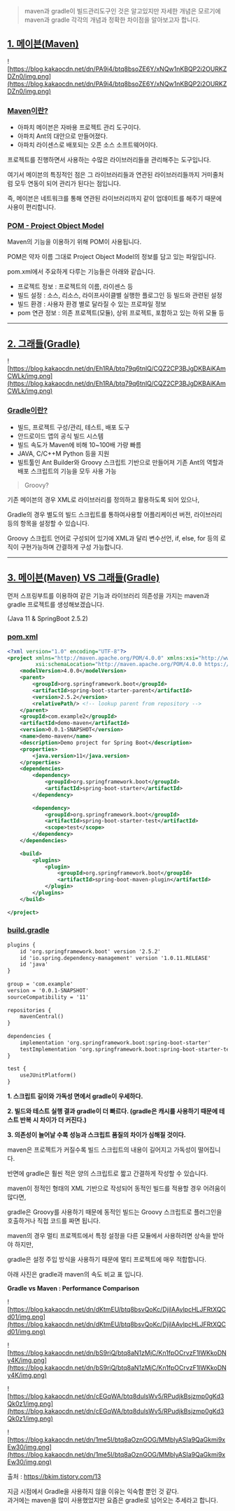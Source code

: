 >maven과 gradle이 빌드관리도구인 것은 알고있지만 자세한 개념은 모르기에 maven과 gradle 각각의 개념과 정확한 차이점을 알아보고자 합니다.


## **[1. 메이븐(Maven)](https://dev-coco.tistory.com/65#--%--%EB%A-%--%EC%-D%B-%EB%B-%---Maven-)**

![https://blog.kakaocdn.net/dn/PA9i4/btq8bsoZE6Y/xNQw1nKBQP2i2OURKZDZn0/img.png](https://blog.kakaocdn.net/dn/PA9i4/btq8bsoZE6Y/xNQw1nKBQP2i2OURKZDZn0/img.png)

### **[Maven이란?](https://dev-coco.tistory.com/65#Maven%EC%-D%B-%EB%-E%--%-F)**

- 아파치 메이븐은 자바용 프로젝트 관리 도구이다.
- 아파치 Ant의 대안으로 만들어졌다.
- 아파치 라이센스로 배포되는 오픈 소스 소프트웨어이다.

프로젝트를 진행하면서 사용하는 수많은 라이브러리들을 관리해주는 도구입니다.

여기서 메이븐의 특징적인 점은 그 라이브러리들과 연관된 라이브러리들까지 거미줄처럼 모두 연동이 되어 관리가 된다는 점입니다.

즉, 메이븐은 네트워크를 통해 연관된 라이브러리까지 같이 업데이트를 해주기 때문에  사용이 편리합니다.

### **[POM - Project Object Model](https://dev-coco.tistory.com/65#POM%---%--Project%--Object%--Model)**

Maven의 기능을 이용하기 위해 POM이 사용됩니다.

POM은 약자 이름 그대로 Project Object Model의 정보를 담고 있는 파일입니다.

pom.xml에서 주요하게 다루는 기능들은 아래와 같습니다.

- 프로젝트 정보 : 프로젝트의 이름, 라이센스 등
- 빌드 설정 : 소스, 리소스, 라이프사이클별 실행한 플로그인 등 빌드와 관련된 설정
- 빌드 환경 : 사용자 환경 별로 달라질 수 있는 프로파일 정보
- pom 연관 정보 : 의존 프로젝트(모듈), 상위 프로젝트, 포함하고 있는 하위 모듈 등

---

## **[2. 그래들(Gradle)](https://dev-coco.tistory.com/65#--%--%EA%B-%B-%EB%-E%--%EB%--%A--Gradle-)**

![https://blog.kakaocdn.net/dn/Eh1RA/btq79q6tnlQ/CQZ2CP3BJgDKBAiKAmCWLk/img.png](https://blog.kakaocdn.net/dn/Eh1RA/btq79q6tnlQ/CQZ2CP3BJgDKBAiKAmCWLk/img.png)

### **[Gradle이란?](https://dev-coco.tistory.com/65#Gradle%EC%-D%B-%EB%-E%--%-F)**

- 빌드, 프로젝트 구성/관리, 테스트, 배포 도구
- 안드로이드 앱의 공식 빌드 시스템
- 빌드 속도가 Maven에 비해 10~100배 가량 빠름
- JAVA, C/C++M Python 등을 지원
- 빌트툴인 Ant Builder와 Groovy 스크립트 기반으로 만들어져 기존 Ant의 역할과 배포 스크립트의 기능을 모두 사용 가능

> Groovy?
> 

기존 메이븐의 경우 XML로 라이브러리를 정의하고 활용하도록 되어 있으나,

Gradle의 경우 별도의 빌드 스크립트를 통하여사용할 어플리케이션 버전, 라이브러리 등의 항목을 설정할 수 있습니다.

Groovy 스크립트 언어로 구성되어 있기에 XML과 달리 변수선언, if, else, for 등의 로직이 구현가능하며 간결하게 구성 가능합니다.

---

## **[3. 메이븐(Maven) VS 그래들(Gradle)](https://dev-coco.tistory.com/65#--%--%EB%A-%--%EC%-D%B-%EB%B-%---Maven-%--VS%--%EA%B-%B-%EB%-E%--%EB%--%A--Gradle-)**

먼저 스프링부트를 이용하여 같은 기능과 라이브러리 의존성을 가지는 maven과 gradle 프로젝트를 생성해보겠습니다.

(Java 11 & SpringBoot 2.5.2)

### **[pom.xml](https://dev-coco.tistory.com/65#pom-xml)**

```xml
<?xml version="1.0" encoding="UTF-8"?>
<project xmlns="http://maven.apache.org/POM/4.0.0" xmlns:xsi="http://www.w3.org/2001/XMLSchema-instance"
         xsi:schemaLocation="http://maven.apache.org/POM/4.0.0 https://maven.apache.org/xsd/maven-4.0.0.xsd">
    <modelVersion>4.0.0</modelVersion>
    <parent>
        <groupId>org.springframework.boot</groupId>
        <artifactId>spring-boot-starter-parent</artifactId>
        <version>2.5.2</version>
        <relativePath/> <!-- lookup parent from repository -->
    </parent>
    <groupId>com.example2</groupId>
    <artifactId>demo-maven</artifactId>
    <version>0.0.1-SNAPSHOT</version>
    <name>demo-maven</name>
    <description>Demo project for Spring Boot</description>
    <properties>
        <java.version>11</java.version>
    </properties>
    <dependencies>
        <dependency>
            <groupId>org.springframework.boot</groupId>
            <artifactId>spring-boot-starter</artifactId>
        </dependency>
 
        <dependency>
            <groupId>org.springframework.boot</groupId>
            <artifactId>spring-boot-starter-test</artifactId>
            <scope>test</scope>
        </dependency>
    </dependencies>
 
    <build>
        <plugins>
            <plugin>
                <groupId>org.springframework.boot</groupId>
                <artifactId>spring-boot-maven-plugin</artifactId>
            </plugin>
        </plugins>
    </build>
 
</project>
```

### **[build.gradle](https://dev-coco.tistory.com/65#build-gradle)**

```xml
plugins {
    id 'org.springframework.boot' version '2.5.2'
    id 'io.spring.dependency-management' version '1.0.11.RELEASE'
    id 'java'
}
 
group = 'com.example'
version = '0.0.1-SNAPSHOT'
sourceCompatibility = '11'
 
repositories {
    mavenCentral()
}
 
dependencies {
    implementation 'org.springframework.boot:spring-boot-starter'
    testImplementation 'org.springframework.boot:spring-boot-starter-test'
}
 
test {
    useJUnitPlatform()
}
```

**1. 스크립트 길이와 가독성 면에서 gradle이 우세하다.**

**2. 빌드와 테스트 실행 결과 gradle이 더 빠르다. (gradle은 캐시를 사용하기 때문에 테스트 반복 시 차이가 더 커진다.)**

**3. 의존성이 늘어날 수록 성능과 스크립트 품질의 차이가 심해질 것이다.**

maven은 프로젝트가 커질수록 빌드 스크립트의 내용이 길어지고 가독성이 떨어집니다.

반면에 gradle은 훨씬 적은 양의 스크립트로 짧고 간결하게 작성할 수 있습니다.

maven이 정적인 형태의 XML 기반으로 작성되어 동적인 빌드를 적용할 경우 어려움이 많다면,

gradle은 Groovy를 사용하기 때문에 동적인 빌드는 Groovy 스크립트로 플러그인을 호출하거나 직접 코드를 짜면 됩니다.

maven의 경우 멀티 프로젝트에서 특정 설정을 다른 모듈에서 사용하려면 상속을 받아야 하지만,

gradle은 설정 주입 방식을 사용하기 때문에 멀티 프로젝트에 매우 적합합니다.

아래 사진은 gradle과 maven의 속도 비교 표 입니다.

**Gradle vs Maven : Performance Comparison**

![https://blog.kakaocdn.net/dn/dKtmEU/btq8bsvQoKc/DjilAAylpcHLJFRtXQCd01/img.png](https://blog.kakaocdn.net/dn/dKtmEU/btq8bsvQoKc/DjilAAylpcHLJFRtXQCd01/img.png)

![https://blog.kakaocdn.net/dn/bS9riQ/btq8aN1zMjC/Kn1fpOCrvzF1lWKkoDNy4K/img.png](https://blog.kakaocdn.net/dn/bS9riQ/btq8aN1zMjC/Kn1fpOCrvzF1lWKkoDNy4K/img.png)

![https://blog.kakaocdn.net/dn/cEGqWA/btq8dulsWv5/RPudjkBsjzmp0gKd3Qk0z1/img.png](https://blog.kakaocdn.net/dn/cEGqWA/btq8dulsWv5/RPudjkBsjzmp0gKd3Qk0z1/img.png)

![https://blog.kakaocdn.net/dn/1me5I/btq8aOznGOG/MMblyASIa9QaGkmi9xEw30/img.png](https://blog.kakaocdn.net/dn/1me5I/btq8aOznGOG/MMblyASIa9QaGkmi9xEw30/img.png)

출처 : https://bkim.tistory.com/13

지금 시점에서 Gradle을 사용하지 않을 이유는 익숙함 뿐인 것 같다.   
과거에는 maven을 많이 사용했었지만 요즘은 gradle로 넘어오는 추세라고 합니다.
